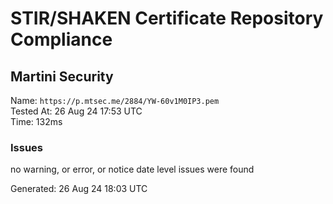 # STIR/SHAKEN Certificate Repository Compliance

## Martini Security

Name: `https://p.mtsec.me/2884/YW-60v1M0IP3.pem`\
Tested At: 26 Aug 24 17:53 UTC\
Time: 132ms

### Issues

no warning, or error, or notice date level issues were found

Generated: 26 Aug 24 18:03 UTC